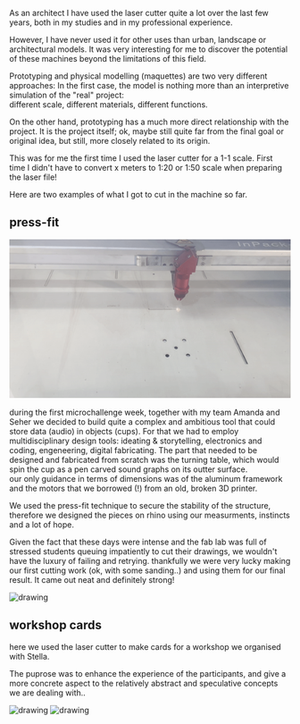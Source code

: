 As an architect I have used the laser cutter quite a lot over the last few years, both in my studies and in my professional experience.  

However, I have never used it for other uses than urban, landscape or architectural models. It was very interesting for me to discover the potential of these machines beyond the limitations of this field.  

Prototyping and physical modelling (maquettes) are two very different approaches: In the first case, the model is nothing more than an interpretive simulation of the "real" project:  
different scale, different materials, different functions.  

On the other hand, prototyping has a much more direct relationship with the project. It is the project itself; ok, maybe still quite far from the final goal or original idea, but still, more closely related to its origin.  

This was for me the first time I used the laser cutter for a 1-1 scale. First time I didn't have to convert x meters to 1:20 or 1:50 scale when preparing the laser file!  

Here are two examples of what I got to cut in the machine so far.  

## press-fit  

![](laser.gif)  

during the first microchallenge week, together with my team Amanda and Seher we decided to build quite a complex and ambitious tool that could store data (audio) in objects (cups). For that we had to employ multidisciplinary design tools: ideating & storytelling, electronics and coding, engeneering, digital fabricating. The part that needed to be designed and fabricated from scratch was the turning table, which would spin the cup as a pen carved sound graphs on its outter surface.  
our only guidance in terms of dimensions was of the aluminum framework and the motors that we borrowed (!) from an old, broken 3D printer.  

We used the press-fit technique to secure the stability of the structure, therefore we designed the pieces on rhino using our measurments, instincts and a lot of hope.  

Given the fact that these days were intense and the fab lab was full of stressed students queuing impatiently to cut their drawings, we wouldn't have the luxury of failing and retrying.  thankfully we were very lucky making our first cutting work (ok, with some sanding..) and using them for our final result. It came out neat and definitely strong!  

<img src="../laser combined.png" alt="drawing" width="850" />   


## workshop cards   

here we used the laser cutter to make cards for a workshop we organised with Stella.  

The puprose was to enhance the experience of the participants, and give a more concrete aspect to the relatively abstract and speculative concepts we are dealing with..   

<img src="../cardss.png" alt="drawing" width="750" />  
<img src="../cards2.png" alt="drawing" width="850" />  